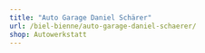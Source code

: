 ```yaml
---
title: "Auto Garage Daniel Schärer"
url: /biel-bienne/auto-garage-daniel-schaerer/
shop: Autowerkstatt
---
```

